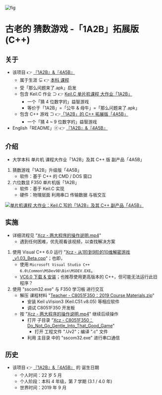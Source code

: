 <!-- ![fig](https://raw.githubusercontent.com/ChenZhu-Xie/1A2B_3C_4A5B/master/img/cover_2.png "C++ 版「4A5B」") -->
![fig](https://gitee.com/ChenZhu-Xie/1A2B_3C_4A5B/raw/master/img/cover_2.png "C++ 版「4A5B」")

# 古老的 猜数游戏 -「1A2B」拓展版 (C++)

## 关于
* 该项目 👉 [『1A2B』&『4A5B』](https://gitee.com/ChenZhu-Xie/1A2B_3C_4A5B)
    * 属于生涯 ⊊ 👉 [本科 课程](https://gitee.com/ChenZhu-Xie/undergraduate_courses)
    * 受「那么问题来了.apk」启发
    * 包含 Keil.C 作业 ⊃ 👉 [Keil.C 单片机课程 大作业「1A2B」](https://gitee.com/ChenZhu-Xie/undergraduate_courses/tree/master/04__2.2__Courses_Engineering/4__7.1__Micro_Control_Unit_(MCU)__3.5_year)
        * 一个「猜 4 位数字的」益智游戏
        * 等价于「1A2B」=「公牛 & 母牛」=「那么问题来了.apk」
    * 包含 C++ 游戏 ⊃ 👉[「1A2B」的 C++ 拓展版「4A5B」](https://gitee.com/ChenZhu-Xie/1A2B_3C_4A5B/tree/master/Xcz%20-%20从1阶到9阶的10维解密游戏_v1.03_Beta.cpp)
        * 一个「猜 4 ~ 9 位数字的」益智游戏
* English「README」ⓔ 👉 [『1A2B』&『4A5B』](https://github.com/ChenZhu-Xie/1A2B_3C_4A5B)

## 介绍
* 大学本科 单片机 课程大作业「1A2B」及其 C++ 版 副产品「4A5B」
1. 猜数游戏「1A2B」升级版「4A5B」
    * 软件：基于 C++ 的 CMD / DOS 窗口
2. 六位数显 F350 单片机版「1A2B」
    * 软件：基于 Keil.C 实现
    * 硬件：物理层面 利用串口 传输数据 与板交互

<!-- ![fig](https://raw.githubusercontent.com/ChenZhu-Xie/1A2B_3C_4A5B/master/img/cover_1.png "Keil.C 版「1A2B」") -->
<!-- ![fig](https://gitee.com/ChenZhu-Xie/1A2B_3C_4A5B/raw/master/img/cover_1.png "Keil.C 版「1A2B」") -->
[![单片机课程 大作业：Keil.C 写的「1A2B」及其 C++ 副产品「4A5B」](https://gitee.com/ChenZhu-Xie/1A2B_3C_4A5B/raw/master/img/bili.png)](https://www.bilibili.com/video/BV1GU421o7hv "单片机课程 大作业：Keil.C 写的「1A2B」及其 C++ 副产品「4A5B」")

## 实施
* 详细流程见 "[Xcz - 两大程序的操作说明.mp4](https://gitee.com/ChenZhu-Xie/1A2B_3C_4A5B/tree/master/Xcz%20-%20两大程序的操作说明.mp4)"
    * 遇到任何困难，优先观看该视频，以查找解决方案
1. 使用 Visual C++ 6.0 运行 "[Xcz - 从1阶到9阶的10维解密游戏_v1.03_Beta.cpp](https://gitee.com/ChenZhu-Xie/1A2B_3C_4A5B/tree/master/Xcz%20-%20从1阶到9阶的10维解密游戏_v1.03_Beta.cpp)"；也即，
    * 使用 `Microsoft Visual Studio C++ 6.0\Common\MSDev98\Bin\MSDEV.EXE`。
    * [VC6.0 下载 & 安装](https://mp.weixin.qq.com/s/6YNbpj6RlCNh9zZd5K1wQA)；也推荐使用更高版本的 C++，但可能无法运行此旧程序？
2. 使用 "sscom32.exe" 与 F350 学习板 进行交互
    * 解压 课程材料 "[Teacher - C8051F350：2019 Course Materials.zip](https://gitee.com/ChenZhu-Xie/1A2B_3C_4A5B/tree/master/Teacher%20-%20C8051F350：2019%20Course%20Materials.zip)"
        * 安装 Keil uVision3 (Keil.C51.v8.05) 等相应软件
        * 调试 C8051F350 开发板
    * 按 "[Xcz - 两大程序的操作说明.mp4](https://gitee.com/ChenZhu-Xie/1A2B_3C_4A5B/tree/master/Xcz%20-%20两大程序的操作说明.mp4)" 继续后续操作
        * 打开 子目录 "[Xcz - C8051F350：Do_Not_Go_Gentle_Into_That_Good_Game](https://gitee.com/ChenZhu-Xie/1A2B_3C_4A5B/tree/master/Xcz%20-%20C8051F350：Do_Not_Go_Gentle_Into_That_Good_Game)"
            * 打开 工程文件 ".Uv2"；编译 ".c" 文件
        * 利用 主目录 中的 "sscom32.exe" 进行串口通信

<!-- ![fig](https://gitee.com/ChenZhu-Xie/1A2B_3C_4A5B/raw/master/"Xcz-两大程序的操作说明.mp4" "Xcz - 两大程序的操作说明.mp4") -->

## 历史
* 该项目 👉 [『1A2B』&『4A5B』](https://gitee.com/ChenZhu-Xie/1A2B_3C_4A5B) 的 诞生日期
    * 个人时间：22 岁 5 月
    * 个人阶段：本科 4 年级，第 7 学期 (3.1 / 4.0 年)
    * 世界时间：2019 年 9 月

<!-- ## 软件架构
软件架构说明


## 安装教程

1.  xxxx
2.  xxxx
3.  xxxx

## 使用说明

1.  xxxx
2.  xxxx
3.  xxxx

## 参与贡献

1.  Fork 本仓库
2.  新建 Feat_xxx 分支
3.  提交代码
4.  新建 Pull Request


## 特技

1.  使用 Readme\_XXX.md 来支持不同的语言，例如 Readme\_en.md, Readme\_zh.md
2.  Gitee 官方博客 [blog.gitee.com](https://blog.gitee.com)
3.  你可以 [https://gitee.com/explore](https://gitee.com/explore) 这个地址来了解 Gitee 上的优秀开源项目
4.  [GVP](https://gitee.com/gvp) 全称是 Gitee 最有价值开源项目，是综合评定出的优秀开源项目
5.  Gitee 官方提供的使用手册 [https://gitee.com/help](https://gitee.com/help)
6.  Gitee 封面人物是一档用来展示 Gitee 会员风采的栏目 [https://gitee.com/gitee-stars/](https://gitee.com/gitee-stars/) -->

